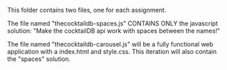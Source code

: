 This folder contains two files, one for each assignment.

The file named "thecocktaildb-spaces.js" CONTAINS ONLY the javascript solution:
"Make the cocktailDB api work with spaces between the names!"

The file named "thecocktaildb-carousel.js" will be a fully functional web application with a index.html and style.css.
This iteration will also contain the "spaces" solution.